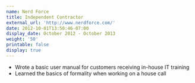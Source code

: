 ```yaml
---
name: Nerd Force
title: Independent Contractor
external_url: 'http://www.nerdforce.com/'
date: 2012-10-01T13:50:46-07:00
display_date: October 2012 - October 2013
weight: '50'
printable: false
display: true
---
```

* Wrote a basic user manual for customers receiving in-house IT training
* Learned the basics of formality when working on a house call
